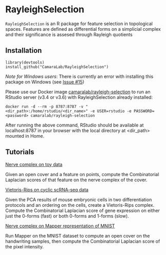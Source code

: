 # RayleighSelection

```RayleighSelection``` is an R package for feature selection in topological spaces. Features are defined as differential forms on a simplicial complex and their significance is assesed through Rayleigh quotients

## Installation
```
library(devtools)
install_github("CamaraLab/RayleighSelection")
```

*Note for Windows users*: There is currently an error with installing this package on Windows (see [Issue #15](https://github.com/CamaraLab/RayleighSelection/issues/15))

Please use our Docker image [camaralab/rayleigh-selection](https://hub.docker.com/r/camaralab/rayleigh-selection) to run an RStudio server (v3.4 or v3.6) with RayleighSelection already installed:

```docker run -d --rm -p 8787:8787 -v "<dir_path>:/home/rstudio/<dir_name>" -e USER=rstudio -e PASSWORD=<password> camaralab/rayleigh-selection```

After running the above command, RStudio should be available at localhost:8787 in your browser with the local directory at \<dir_path\> mounted in Home.

## Tutorials
[Nerve complex on toy data](https://github.com/CamaraLab/RayleighSelection/blob/master/examples/plot_nerve_example.md)

Given an open cover and a feature on points, compute the Combinatorial Laplacian scores of that feature on the nerve complex of the cover.

[Vietoris-Rips on cyclic scRNA-seq data](https://github.com/CamaraLab/RayleighSelection/blob/master/examples/vr_cycle_example.md)

Given the PCA results of mouse embryonic cells in two differentiation protocols and an ordering on the cells, create a Vietoris-Rips complex. Compute the Combinatorial Laplacian score of gene expression on either just the 0-forms (fast) or both 0-forms and 1-forms (slow).

[Nerve complex on Mapper representation of MNIST](https://github.com/CamaraLab/RayleighSelection/blob/master/examples/mnist_example.md)

Run Mapper on the MNIST dataset to compute an open cover on the handwriting samples, then compute the Combinatorial Laplacian score of the pixel intensity.
